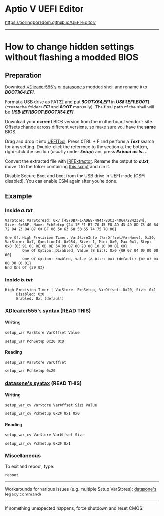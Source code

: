 # Aptio V UEFI Editor
https://boringboredom.github.io/UEFI-Editor/

---

# How to change hidden settings without flashing a modded BIOS
## Preparation
Download [XDleader555's](https://github.com/XDleader555/grub_setup_var/releases) or [datasone's](https://github.com/datasone/grub-mod-setup_var/releases) modded shell and rename it to ***BOOTX64.EFI***.

Format a USB drive as FAT32 and put ***BOOTX64.EFI*** in ***USB:\EFI\BOOT\\*** (create the folders ***EFI*** and ***BOOT*** manually). The final path of the shell will be ***USB:\EFI\BOOT\BOOTX64.EFI***.

Download your **current** BIOS version from the motherboard vendor's site. Offsets change across different versions, so make sure you have the **same** BIOS.

Drag and drop it into [UEFITool](https://github.com/LongSoft/UEFITool/releases). Press CTRL + F and perform a ***Text*** search for any setting. Double-click the reference to the section at the bottom, right-click the section (usually under ***Setup***) and press ***Extract as is...***.

Convert the extracted file with [IRFExtractor](https://github.com/LongSoft/Universal-IFR-Extractor/releases). Rename the output to ***a.txt***, move it to the folder containing [this script](https://github.com/BoringBoredom/IFR-Formatter/releases) and run it.

Disable Secure Boot and boot from the USB drive in UEFI mode (CSM disabled). You can enable CSM again after you're done.

## Example
### Inside *a.txt*
```
VarStore: VarStoreId: 0x7 [4570B7F1-ADE8-4943-8DC3-406472842384], Size: 0x6BF, Name: PchSetup {24 1F F1 B7 70 45 E8 AD 43 49 8D C3 40 64 72 84 23 84 07 00 BF 06 50 63 68 53 65 74 75 70 00}
```
```
One Of: High Precision Timer, VarStoreInfo (VarOffset/VarName): 0x20, VarStore: 0x7, QuestionId: 0x954, Size: 1, Min: 0x0, Max 0x1, Step: 0x0 {05 91 0C 0E 0D 0E 54 09 07 00 20 00 10 10 00 01 00}
        One Of Option: Disabled, Value (8 bit): 0x0 {09 07 04 00 00 00 00}
        One Of Option: Enabled, Value (8 bit): 0x1 (default) {09 07 03 00 30 00 01}
End One Of {29 02}
```
### Inside *b.txt*
```
High Precision Timer | VarStore: PchSetup, VarOffset: 0x20, Size: 0x1
     Disabled: 0x0
     Enabled: 0x1 (default)
```
### [XDleader555's syntax](https://github.com/XDleader555/grub_setup_var#usage) (READ THIS)
#### Writing
```
setup_var VarStore VarOffset Value
```
```
setup_var PchSetup 0x20 0x0
```
#### Reading
```
setup_var VarStore VarOffset
```
```
setup_var PchSetup 0x20
```
### [datasone's syntax](https://github.com/datasone/grub-mod-setup_var#setup_var_cv) (READ THIS)
#### Writing
```
setup_var_cv VarStore VarOffset Size Value
```
```
setup_var_cv PchSetup 0x20 0x1 0x0
```
#### Reading
```
setup_var_cv VarStore VarOffset Size
```
```
setup_var_cv PchSetup 0x20 0x1
```
### Miscellaneous
To exit and reboot, type:  
```
reboot
```
---
Workarounds for various issues (e.g. multiple Setup VarStores): [datasone's legacy commands](https://github.com/datasone/grub-mod-setup_var#legacy-commands)

---
If something unexpected happens, force shutdown and reset CMOS.